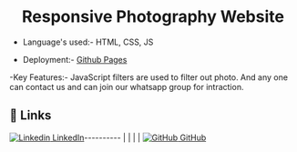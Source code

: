 

<h1 align="center">Responsive Photography Website</h1>


- Language's used:- HTML, CSS, JS

- Deployment:- [Github Pages](https://salvador001.github.io/photoprobes/)

-Key Features:- JavaScript filters are used to filter out photo. And any one can contact us and can join our whatsapp group for intraction. 

## 🔗 Links
[![Linkedin](https://i.stack.imgur.com/gVE0j.png) LinkedIn](https://www.linkedin.com/in/nikhil-soni-435b13217/)----------
|
|
|
|
[![GitHub](https://i.stack.imgur.com/tskMh.png) GitHub](https://github.com/salvador001)








